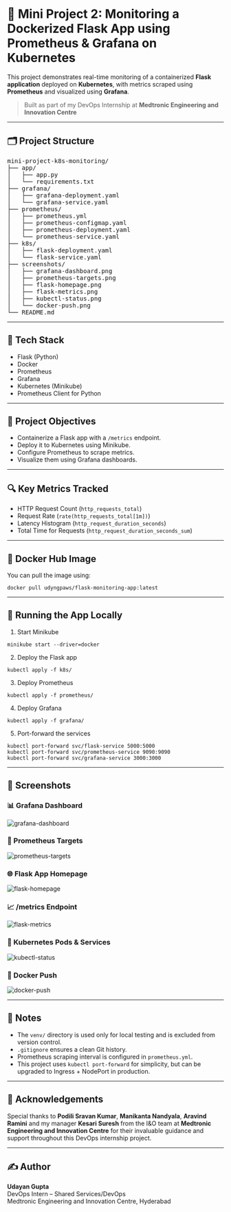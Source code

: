 # 🚀 Mini Project 2: Monitoring a Dockerized Flask App using Prometheus & Grafana on Kubernetes

This project demonstrates real-time monitoring of a containerized **Flask application** deployed on **Kubernetes**, with metrics scraped using **Prometheus** and visualized using **Grafana**.

> Built as part of my DevOps Internship at **Medtronic Engineering and Innovation Centre**

---

## 🗂️ Project Structure

<pre>
mini-project-k8s-monitoring/
├── app/
│   ├── app.py
│   └── requirements.txt
├── grafana/
│   ├── grafana-deployment.yaml
│   └── grafana-service.yaml
├── prometheus/
│   ├── prometheus.yml
│   ├── prometheus-configmap.yaml
│   ├── prometheus-deployment.yaml
│   └── prometheus-service.yaml
├── k8s/
│   ├── flask-deployment.yaml
│   └── flask-service.yaml
├── screenshots/
│   ├── grafana-dashboard.png
│   ├── prometheus-targets.png
│   ├── flask-homepage.png
│   ├── flask-metrics.png
│   ├── kubectl-status.png
│   └── docker-push.png
└── README.md
</pre>

---

## 🧰 Tech Stack

- Flask (Python)
- Docker
- Prometheus
- Grafana
- Kubernetes (Minikube)
- Prometheus Client for Python

---

## 🎯 Project Objectives

- Containerize a Flask app with a `/metrics` endpoint.
- Deploy it to Kubernetes using Minikube.
- Configure Prometheus to scrape metrics.
- Visualize them using Grafana dashboards.

---

## 🔍 Key Metrics Tracked

- HTTP Request Count (`http_requests_total`)
- Request Rate (`rate(http_requests_total[1m])`)
- Latency Histogram (`http_request_duration_seconds`)
- Total Time for Requests (`http_request_duration_seconds_sum`)

---

## 🐳 Docker Hub Image

You can pull the image using:

```
docker pull udyngpaws/flask-monitoring-app:latest
```
---

## 🚀 Running the App Locally

1. Start Minikube
```
minikube start --driver=docker
```
2. Deploy the Flask app
```
kubectl apply -f k8s/
```
3. Deploy Prometheus
```
kubectl apply -f prometheus/
```
4. Deploy Grafana
```
kubectl apply -f grafana/
```
5. Port-forward the services
```
kubectl port-forward svc/flask-service 5000:5000
kubectl port-forward svc/prometheus-service 9090:9090
kubectl port-forward svc/grafana-service 3000:3000
```
---

## 📸 Screenshots

### 📊 Grafana Dashboard

![grafana-dashboard](screenshots/grafana-dashboard.png)

### 📡 Prometheus Targets

![prometheus-targets](screenshots/prometheus-targets.png)

### 🌐 Flask App Homepage

![flask-homepage](screenshots/flask-homepage.png)

### 📈 /metrics Endpoint

![flask-metrics](screenshots/flask-metrics.png)

### 🔧 Kubernetes Pods & Services

![kubectl-status](screenshots/kubectl-status.png)

### 🐳 Docker Push

![docker-push](screenshots/docker-push.png)

---

## 📌 Notes

- The `venv/` directory is used only for local testing and is excluded from version control.
- `.gitignore` ensures a clean Git history.
- Prometheus scraping interval is configured in `prometheus.yml`.
- This project uses `kubectl port-forward` for simplicity, but can be upgraded to Ingress + NodePort in production.

---

## 🙌 Acknowledgements

Special thanks to **Podili Sravan Kumar**, **Manikanta Nandyala**, **Aravind Ramini** and my manager **Kesari Suresh** from the I&O team at **Medtronic Engineering and Innovation Centre** for their invaluable guidance and support throughout this DevOps internship project.

---

## ✍️ Author

**Udayan Gupta**  
DevOps Intern – Shared Services/DevOps  
Medtronic Engineering and Innovation Centre, Hyderabad
